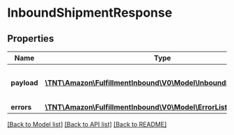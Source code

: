 # InboundShipmentResponse

## Properties
Name | Type | Description | Notes
------------ | ------------- | ------------- | -------------
**payload** | [**\TNT\Amazon\FulfillmentInbound\V0\Model\InboundShipmentResult**](InboundShipmentResult.md) | The payload for this operation. | [optional] 
**errors** | [**\TNT\Amazon\FulfillmentInbound\V0\Model\ErrorList**](ErrorList.md) |  | [optional] 

[[Back to Model list]](../README.md#documentation-for-models) [[Back to API list]](../README.md#documentation-for-api-endpoints) [[Back to README]](../README.md)


